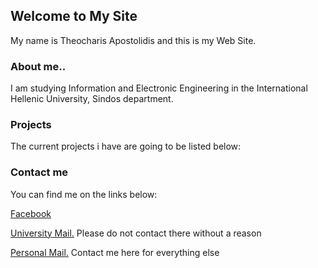 ## Welcome to My Site
My name is Theocharis Apostolidis and this is my Web Site.


### About me..

I am studying Information and Electronic Engineering in the International Hellenic University, Sindos department.

### Projects

The current projects i have are going to be listed below:



### Contact me

You can find me on the links below:

[Facebook](https://www.facebook.com/harisprodude)

[University Mail.](mailto:it185149@it.teithe.gr) Please do not contact there without a reason

[Personal Mail.](mailto:theocharilaos@gmail.com) Contact me here for everything else
